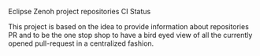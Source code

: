 Eclipse Zenoh project repositories CI Status

This project is based on the idea to provide information about repositories PR and to be the one stop shop to have a bird eyed view of all the currently opened pull-request in a centralized fashion.
